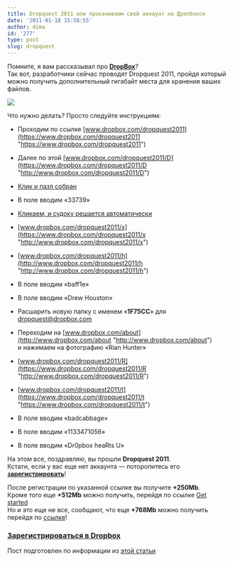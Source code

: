 ```yaml
---
title: Dropquest 2011 или прокачиваем свой аккаунт на Дропбоксе
date: '2011-01-18 15:58:55'
author: dima
id: '277'
type: post
slug: dropquest
---
```


Помните, я вам рассказывал про [**DropBox**](/blog/dropbox/)?  
Так вот, разработчики сейчас проводят Dropquest 2011, пройдя который можно получить дополнительный гигабайт места для хранения ваших файлов.  

![](/_bl/2/66279807.png)

  
Что нужно делать? Просто следуйте инструкциям:  

  
*   Проходим по ссылке [www.dropbox.com/dropquest2011](https://www.dropbox.com/dropquest2011 "https://www.dropbox.com/dropquest2011")
  
*   Далее по этой [www.dropbox.com/dropquest2011/D](https://www.dropbox.com/dropquest2011/D "http://www.dropbox.com/dropquest2011/D")
  
*   [Клик и пазл собран](https://www.dropbox.com/dropquest2011/r?moves=2112442142036520365274001331470413407107103477657667765544576675675673473473654736745 "https://www.dropbox.com/dropquest2011/r?moves=2112442142036520365274001331470413407107103477657667765544576675675673473473654736745")
  
*   В поле вводим «33739»
  
*   [Кликаем, и судоку решается автоматически](https://www.dropbox.com/dropquest2011/b?board=OWIREDFSAODREFSIWAOWIDEFRSADEFAWSIORWESIAROFDREDAWSOIFRSAOIFWEDIFADOWSREFSAIORWEDEIDFRASWORAOFIEDSWEIDFAOSRWFAOISWDREEWIRSDFAOFRAISWEDOSRWEDOAIFDSFAWOREISWODREAIFIOSDFREAWFIWSDAEORIOSWFRADEWFRSAEODISOEWRIADFDFRSAEWOIADEWOIRFSARDOEFWISEAWODIRFS "https://www.dropbox.com/dropquest2011/r?moves=2112442142036520365274001331470413407107103477657667765544576675675673473473654736745")
  
*   [www.dropbox.com/dropquest2011/x](https://www.dropbox.com/dropquest2011/x "http://www.dropbox.com/dropquest2011/x")
  
*   [www.dropbox.com/dropquest2011/h](http://www.dropbox.com/dropquest2011/h "http://www.dropbox.com/dropquest2011/h")
  
*   В поле вводим «baff1e»
  
*   В поле вводим «Drew Houston»
  
*   Расшарить новую папку с именем «**1F75CC**» для dropquest@dropbox.com
  
*   Переходим на [www.dropbox.com/about](http://www.dropbox.com/about "http://www.dropbox.com/about") и нажимаем на фотографию «Rian Hunter»
  
*   [www.dropbox.com/dropquest2011/R](https://www.dropbox.com/dropquest2011/R "http://www.dropbox.com/dropquest2011/R")
  
*   [www.dropbox.com/dropquest2011/t](https://www.dropbox.com/dropquest2011/t "https://www.dropbox.com/dropquest2011/t")
  
*   В поле вводим «badcabbage»
  
*   В поле вводим «1133471056»
  
*   В поле вводим «Dr0pbox heaRts U»
  

  
На этом все, поздравляю, вы прошли **Dropquest 2011**.  
Кстати, если у вас еще нет аккаунта — поторопитесь его **[зарегистрировать](http://bit.ly/take-dropbox "http://bit.ly/takedropbox")**!  
  
После регистрации по указанной ссылке вы получите **+250Mb**.  
Кроме того еще **+512Mb** можно получить, перейдя по ссылке [Get started](http://bit.ly/take-dropbox "https://www.dropbox.com/gs")  
Но и это еще не все, сообщают, что еще **+768Mb** можно получить перейдя по [ссылке](http://bit.ly/take-dropbox "https://www.dropbox.com/free")!  

### [Зарегистрироваться в Dropbox](http://bit.ly/take-dropbox "http://www.dropbox.com")

  

Пост подготовлен по информации из [этой статьи](http://macpages.me/blog/experience/839.html "http://macpages.me/blog/experience/839.html")